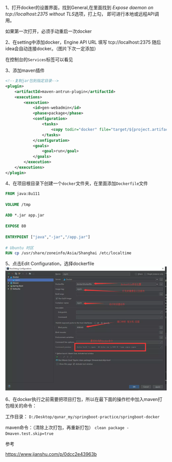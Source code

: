 1、打开docker的设置界面，找到General,在里面找到
*Expose daemon on tcp://localhost:2375 without TLS*选项，打上勾，
即可进行本地或远程API调用。

如果第一次打开，必须手动重启一次docker

2、在setting中添加docker，Engine API URL 填写 tcp://localhost:2375
随后idea会自动连接docker。（图片下次一定添加）

在控制台的`Services`标签可以看见

3、添加maven插件
```xml
<!--复制jar包到指定目录-->
<plugin>
    <artifactId>maven-antrun-plugin</artifactId>
    <executions>
        <execution>
            <id>gen-webadmin</id>
            <phase>package</phase>
            <configuration>
                <tasks>
                    <copy todir="docker" file="target/${project.artifactId}-${project.version}.${project.packaging}" />
                </tasks>
            </configuration>
            <goals>
                <goal>run</goal>
            </goals>
        </execution>
    </executions>
</plugin>
```

4、在项目根目录下创建一个`docker`文件夹，在里面添加`Dockerfile`文件
```dockerfile
FROM java:8u111

VOLUME /tmp

ADD *.jar app.jar

EXPOSE 80

ENTRYPOINT ["java","-jar","/app.jar"]

# Ubuntu 时区
RUN cp /usr/share/zoneinfo/Asia/Shanghai /etc/localtime
```

5、点击Edit Configuration，选择dockerfile
![](./images/9264166-d1d2c66b87e8f6c9.webp)

6、在docker执行之前需要把项目打包，所以在最下面的操作栏中加入maven打包相关的命令：

工作目录：
`D:/Desktop/qunar_my/springboot-practice/springboot-docker`

maven命令：（清除上次打包，再重新打包）
`clean package -Dmaven.test.skip=true`


参考

https://www.jianshu.com/p/0dcc2e43963b


























